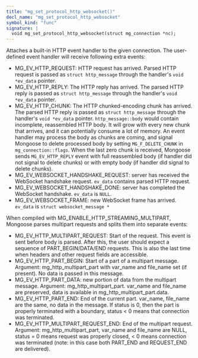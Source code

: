 ```yaml
---
title: "mg_set_protocol_http_websocket()"
decl_name: "mg_set_protocol_http_websocket"
symbol_kind: "func"
signature: |
  void mg_set_protocol_http_websocket(struct mg_connection *nc);
---
```


Attaches a built-in HTTP event handler to the given connection.
The user-defined event handler will receive following extra events:

- MG_EV_HTTP_REQUEST: HTTP request has arrived. Parsed HTTP request
 is passed as
  `struct http_message` through the handler's `void *ev_data` pointer.
- MG_EV_HTTP_REPLY: The HTTP reply has arrived. The parsed HTTP reply is
  passed as `struct http_message` through the handler's `void *ev_data`
  pointer.
- MG_EV_HTTP_CHUNK: The HTTP chunked-encoding chunk has arrived.
  The parsed HTTP reply is passed as `struct http_message` through the
  handler's `void *ev_data` pointer. `http_message::body` would contain
  incomplete, reassembled HTTP body.
  It will grow with every new chunk that arrives, and it can
  potentially consume a lot of memory. An event handler may process
  the body as chunks are coming, and signal Mongoose to delete processed
  body by setting `MG_F_DELETE_CHUNK` in `mg_connection::flags`. When
  the last zero chunk is received,
  Mongoose sends `MG_EV_HTTP_REPLY` event with
  full reassembled body (if handler did not signal to delete chunks) or
  with empty body (if handler did signal to delete chunks).
- MG_EV_WEBSOCKET_HANDSHAKE_REQUEST: server has received the WebSocket
  handshake request. `ev_data` contains parsed HTTP request.
- MG_EV_WEBSOCKET_HANDSHAKE_DONE: server has completed the WebSocket
  handshake. `ev_data` is `NULL`.
- MG_EV_WEBSOCKET_FRAME: new WebSocket frame has arrived. `ev_data` is
  `struct websocket_message *`

When compiled with MG_ENABLE_HTTP_STREAMING_MULTIPART, Mongoose parses
multipart requests and splits them into separate events:
- MG_EV_HTTP_MULTIPART_REQUEST: Start of the request.
  This event is sent before body is parsed. After this, the user
  should expect a sequence of PART_BEGIN/DATA/END requests.
  This is also the last time when headers and other request fields are
  accessible.
- MG_EV_HTTP_PART_BEGIN: Start of a part of a multipart message.
  Argument: mg_http_multipart_part with var_name and file_name set
  (if present). No data is passed in this message.
- MG_EV_HTTP_PART_DATA: new portion of data from the multipart message.
  Argument: mg_http_multipart_part. var_name and file_name are preserved,
  data is available in mg_http_multipart_part.data.
- MG_EV_HTTP_PART_END: End of the current part. var_name, file_name are
  the same, no data in the message. If status is 0, then the part is
  properly terminated with a boundary, status < 0 means that connection
  was terminated.
- MG_EV_HTTP_MULTIPART_REQUEST_END: End of the multipart request.
  Argument: mg_http_multipart_part, var_name and file_name are NULL,
  status = 0 means request was properly closed, < 0 means connection
  was terminated (note: in this case both PART_END and REQUEST_END are
  delivered). 

